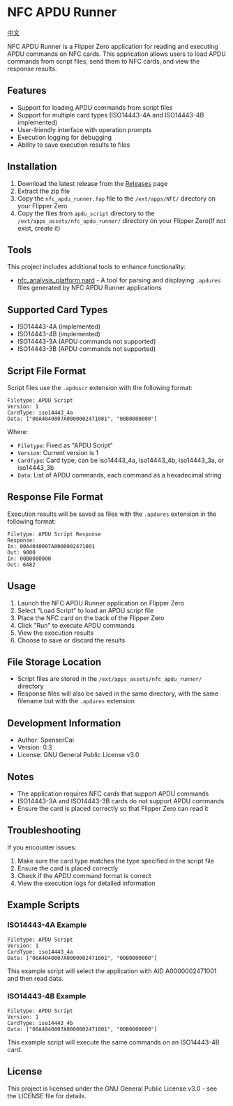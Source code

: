 # NFC APDU Runner

[中文](./README_CN.md)

NFC APDU Runner is a Flipper Zero application for reading and executing APDU commands on NFC cards. This application allows users to load APDU commands from script files, send them to NFC cards, and view the response results.

## Features

- Support for loading APDU commands from script files
- Support for multiple card types (ISO14443-4A and ISO14443-4B implemented)
- User-friendly interface with operation prompts
- Execution logging for debugging
- Ability to save execution results to files

## Installation

1. Download the latest release from the [Releases](https://github.com/SpenserCai/nfc_apdu_runner/releases) page
2. Extract the zip file
3. Copy the `nfc_apdu_runner.fap` file to the `/ext/apps/NFC/` directory on your Flipper Zero
4. Copy the files from `apdu_script` directory to the `/ext/apps_assets/nfc_apdu_runner/` directory on your Flipper Zero(If not exist, create it)


## Tools

This project includes additional tools to enhance functionality:

- [nfc_analysis_platform nard](tools/nfc_analysis_platform/README.md) - A tool for parsing and displaying `.apdures` files generated by NFC APDU Runner applications

## Supported Card Types

- ISO14443-4A (implemented)
- ISO14443-4B (implemented)
- ISO14443-3A (APDU commands not supported)
- ISO14443-3B (APDU commands not supported)

## Script File Format

Script files use the `.apduscr` extension with the following format:

```
Filetype: APDU Script
Version: 1
CardType: iso14443_4a
Data: ["00A4040007A0000002471001", "00B0000000"]
```

Where:
- `Filetype`: Fixed as "APDU Script"
- `Version`: Current version is 1
- `CardType`: Card type, can be iso14443_4a, iso14443_4b, iso14443_3a, or iso14443_3b
- `Data`: List of APDU commands, each command as a hexadecimal string

## Response File Format

Execution results will be saved as files with the `.apdures` extension in the following format:

```
Filetype: APDU Script Response
Response:
In: 00A4040007A0000002471001
Out: 9000
In: 00B0000000
Out: 6A82
```

## Usage

1. Launch the NFC APDU Runner application on Flipper Zero
2. Select "Load Script" to load an APDU script file
3. Place the NFC card on the back of the Flipper Zero
4. Click "Run" to execute APDU commands
5. View the execution results
6. Choose to save or discard the results

## File Storage Location

- Script files are stored in the `/ext/apps_assets/nfc_apdu_runner/` directory
- Response files will also be saved in the same directory, with the same filename but with the `.apdures` extension

## Development Information

- Author: SpenserCai
- Version: 0.3
- License: GNU General Public License v3.0

## Notes

- The application requires NFC cards that support APDU commands
- ISO14443-3A and ISO14443-3B cards do not support APDU commands
- Ensure the card is placed correctly so that Flipper Zero can read it

## Troubleshooting

If you encounter issues:
1. Make sure the card type matches the type specified in the script file
2. Ensure the card is placed correctly
3. Check if the APDU command format is correct
4. View the execution logs for detailed information

## Example Scripts

### ISO14443-4A Example

```
Filetype: APDU Script
Version: 1
CardType: iso14443_4a
Data: ["00A4040007A0000002471001", "00B0000000"]
```

This example script will select the application with AID A0000002471001 and then read data.

### ISO14443-4B Example

```
Filetype: APDU Script
Version: 1
CardType: iso14443_4b
Data: ["00A4040007A0000002471001", "00B0000000"]
```

This example script will execute the same commands on an ISO14443-4B card.

## License

This project is licensed under the GNU General Public License v3.0 - see the LICENSE file for details. 